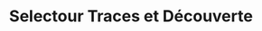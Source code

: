 ---
title: "Selectour Traces et Découverte"
url: /paray-le-monial/selectour-traces-et-decouverte/
shop: agence de voyage
---